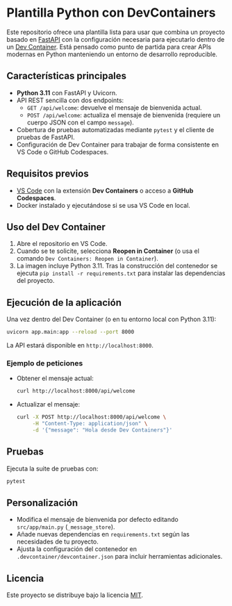 # Plantilla Python con DevContainers

Este repositorio ofrece una plantilla lista para usar que combina un proyecto basado en [FastAPI](https://fastapi.tiangolo.com/) con la configuración necesaria para ejecutarlo dentro de un [Dev Container](https://containers.dev/). Está pensado como punto de partida para crear APIs modernas en Python manteniendo un entorno de desarrollo reproducible.

## Características principales

- **Python 3.11** con FastAPI y Uvicorn.
- API REST sencilla con dos endpoints:
  - `GET /api/welcome`: devuelve el mensaje de bienvenida actual.
  - `POST /api/welcome`: actualiza el mensaje de bienvenida (requiere un cuerpo JSON con el campo `message`).
- Cobertura de pruebas automatizadas mediante `pytest` y el cliente de pruebas de FastAPI.
- Configuración de Dev Container para trabajar de forma consistente en VS Code o GitHub Codespaces.

## Requisitos previos

- [VS Code](https://code.visualstudio.com/) con la extensión **Dev Containers** o acceso a **GitHub Codespaces**.
- Docker instalado y ejecutándose si se usa VS Code en local.

## Uso del Dev Container

1. Abre el repositorio en VS Code.
2. Cuando se te solicite, selecciona **Reopen in Container** (o usa el comando `Dev Containers: Reopen in Container`).
3. La imagen incluye Python 3.11. Tras la construcción del contenedor se ejecuta `pip install -r requirements.txt` para instalar las dependencias del proyecto.

## Ejecución de la aplicación

Una vez dentro del Dev Container (o en tu entorno local con Python 3.11):

```bash
uvicorn app.main:app --reload --port 8000
```

La API estará disponible en `http://localhost:8000`.

### Ejemplo de peticiones

- Obtener el mensaje actual:

  ```bash
  curl http://localhost:8000/api/welcome
  ```

- Actualizar el mensaje:

  ```bash
  curl -X POST http://localhost:8000/api/welcome \
       -H "Content-Type: application/json" \
       -d '{"message": "Hola desde Dev Containers"}'
  ```

## Pruebas

Ejecuta la suite de pruebas con:

```bash
pytest
```

## Personalización

- Modifica el mensaje de bienvenida por defecto editando `src/app/main.py` (`_message_store`).
- Añade nuevas dependencias en `requirements.txt` según las necesidades de tu proyecto.
- Ajusta la configuración del contenedor en `.devcontainer/devcontainer.json` para incluir herramientas adicionales.

## Licencia

Este proyecto se distribuye bajo la licencia [MIT](LICENSE).
